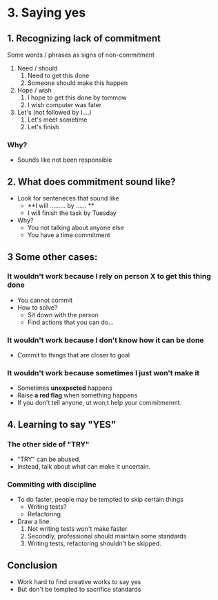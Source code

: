 # 3. Saying yes

## 1. Recognizing lack of commitment

Some words / phrases as signs of non-commitment

1. Need / should
   1. Need to get this done
   2. Someone should make this happen
2. Hope / wish
   1. I hope to get this done by tommow
   2. I wish computer was fater
3. Let's (not followed by I....)
   1. Let's meet sometime
   2. Let's finish

### Why?

- Sounds like not been responsible



## 2. What does commitment sound like?

- Look for senteneces that sound like
  - **I will .........  by ...... **
  - I will finish the task by Tuesday
- Why?
  - You not talking about anyone else
  - You have a time commitment

## 3 Some other cases:

### It wouldn't work because I rely on person X to get this thing done

- You cannot commit
- How to solve?
  - Sit down with the person
  - Find actions that you can do...

### It wouldn't work because I don't know how it can be done

- Commit to things that are closer to goal

### It wouldn't work because sometimes I just won't make it

- Sometimes **unexpected** happens
- Raise **a red flag** when something happens
- If you don't tell anyone, ut won;t help your commitmenmt.



## 4. Learning to say "YES" 

### The other side of "TRY"

- "TRY" can be abused.
- Instead, talk about what can make it uncertain.



### Commiting with discipline

- To do faster, people may be tempted to skip certain things
  - Writing tests?
  - Refactoring
- Draw a line.
  1. Not writing tests won't make faster
  2. Secondly, professional should maintain some standards
  3. Writing tests, refactoring shouldn't be skipped.





## Conclusion

- Work hard to find creative works to say yes
- But don't be tempted to sacrifice standards
